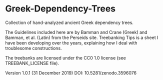 # Greek-Dependency-Trees
Collection of hand-analyzed ancient Greek dependency trees.

The Guidelines included here are by Bamman and Crane (Greek) and Bamman, et al. (Latin) from the Perseids site.  Treebanking Tips is a sheet I have been developing over the years, explaining how I deal with troublesome constructions. 

The treebanks are licensed under the CC0 1.0 license (see TREEBANK_LICENSE file).

Version 1.0.1 (31 December 2019) DOI: 10.5281/zenodo.3596076
